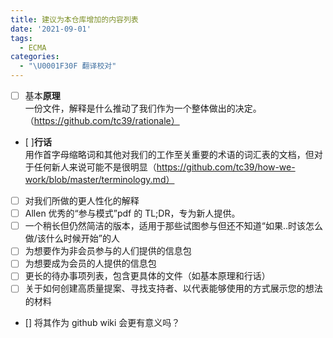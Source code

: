 ```yaml
---
title: 建议为本仓库增加的内容列表
date: '2021-09-01'
tags:
  - ECMA
categories:
  - "\U0001F30F 翻译校对"
---
```


- [ ] 基本**原理**<br>一份文件，解释是什么推动了我们作为一个整体做出的决定。 （https://github.com/tc39/rationale）
- [ ]**行话**<br>用作首字母缩略词和其他对我们的工作至关重要的术语的词汇表的文档，但对于任何新人来说可能不是很明显（https://github.com/tc39/how-we-work/blob/master/terminology.md）
- [ ] 对我们所做的更人性化的解释
- [ ] Allen 优秀的“参与模式”pdf 的 TL;DR，专为新人提供。
- [ ] 一个稍长但仍然简洁的版本，适用于那些试图参与但还不知道“如果..时该怎么做/该什么时候开始”的人
- [ ] 为想要作为非会员参与的人们提供的信息包
- [ ] 为想要成为会员的人提供的信息包
- [ ] 更长的待办事项列表，包含更具体的文件（如基本原理和行话）
- [ ] 关于如何创建高质量提案、寻找支持者、以代表能够使用的方式展示您的想法的材料
- [] 将其作为 github wiki 会更有意义吗？

<!-- more -->
